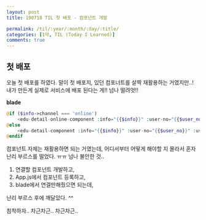 ```yaml
---
layout: post
title: 190718 TIL 첫 배포 - 컴포넌트 개발

permalink: /til/:year/:month/:day/:title/
categories: [1막, TIL (Today I Learned)]
comments: true
---
```


## **첫 배포**
오늘 첫 배포를 하였다. 
말이 첫 배포지, 있던 컴포너트를 살짝 재활용하는 거였지만..! 내가 만든게 실제로 서비스에 배포 된다는 게!! 넘나 떨려엇!!

**blade**
```php
@if ($info->channel === 'online')
    <edu-detail-online-component :info="{{$info}}" :user-no="{{$user_no}}" :user-type="{{$user_type}}" user-id="{{$user_id}}"></edu-detail-online-component>
@else
    <edu-detail-component :info="{{$info}}" :user-no="{{$user_no}}" :user-type="{{$user_type}}" user-id="{{$user_id}}"></edu-detail-component>
@endif
```

컴포넌트 자체는 재활용하면 되는 거였는데, 어디서부터 어떻게 해야할 지 몰라서 혼자 난리 부르스를 떨었다. ㅠㅠ 넘나 불안한 것.. 

1. 연결할 컴포넌트 개발하고,
2. App.js에서 컴포넌트 등록하고,
3. blade에서 연결만해줬으면 되는데,

난리 부르스 후에 깨달았다. ^^

침착하자.. 차근차근.. 차근차근.. 
